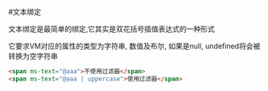 #文本绑定

文本绑定是最简单的绑定,它其实是双花括号插值表达式的一种形式

它要求VM对应的属性的类型为字符串, 数值及布尔, 如果是null, undefined将会被转换为空字符串

```html
<span ms-text="@aaa">不使用过滤器</span>
<span ms-text="@aaa | uppercase">使用过滤器</span>
```